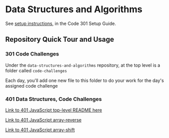 # Data Structures and Algorithms

See [setup instructions](https://codefellows.github.io/setup-guide/code-301/3-code-challenges), in the Code 301 Setup Guide.

## Repository Quick Tour and Usage

### 301 Code Challenges

Under the `data-structures-and-algorithms` repository, at the top level is a folder called `code-challenges`

Each day, you'll add one new file to this folder to do your work for the day's assigned code challenge

### 401 Data Structures, Code Challenges

[Link to 401 JavaScript top-level README here](javascript/README.md)

[Link to 401 JavaScript array-reverse](javascript/array-reverse/README.md)

[Link to 401 JavaScript array-shift](javascript/array-shift/README.md)
